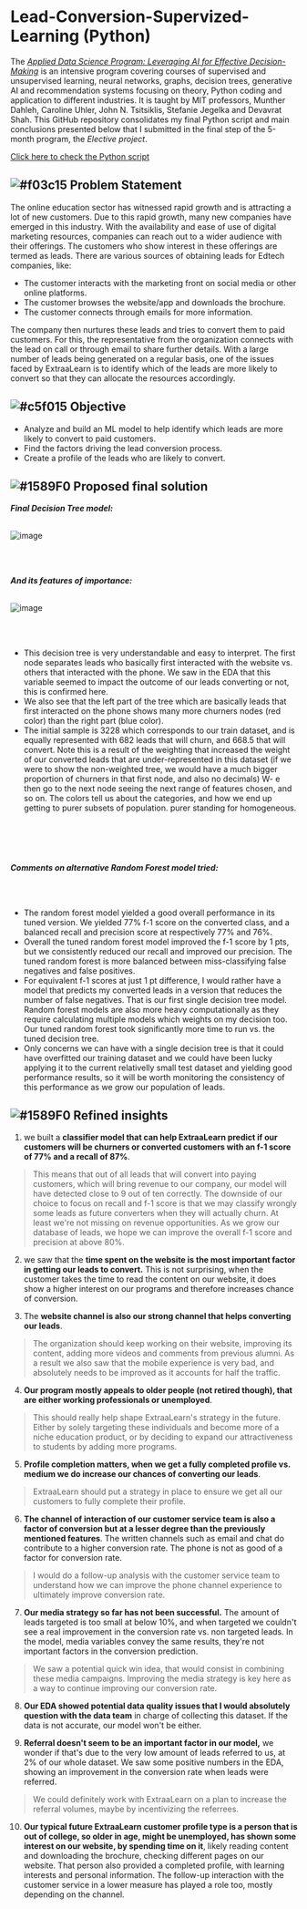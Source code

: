 # Lead-Conversion-Supervized-Learning (Python)

The [_Applied Data Science Program: Leveraging AI for Effective Decision-Making_](https://professional.mit.edu/course-catalog/applied-data-science-program-leveraging-ai-effective-decision-making)  is an intensive program covering courses of supervised and unsupervised learning, neural networks, graphs, decision trees, generative AI and recommendation systems focusing on theory, Python coding and application to different industries. It is taught by MIT professors, Munther Dahleh, Caroline Uhler, John N. Tsitsiklis, Stefanie Jegelka and Devavrat Shah. This GitHub repository consolidates my final Python script and main conclusions presented below that I submitted in the final step of the 5-month program, the _Elective project_.  

[Click here to check the Python script](https://github.com/pacifiq-hub/Lead-Conversion-Supervized-Learning-Python/blob/main/Elective_Project_ExtraaLearn_Practical_DS.ipynb) 

## ![#f03c15](https://placehold.co/15x15/f03c15/f03c15.png) Problem Statement 

The online education sector has witnessed rapid growth and is attracting a lot of new customers. Due to this rapid growth, many new companies have emerged in this industry. With the availability and ease of use of digital marketing resources, companies can reach out to a wider audience with their offerings. The customers who show interest in these offerings are termed as leads. There are various sources of obtaining leads for Edtech companies, like:

- The customer interacts with the marketing front on social media or other online platforms.
- The customer browses the website/app and downloads the brochure.
- The customer connects through emails for more information.

The company then nurtures these leads and tries to convert them to paid customers. For this, the representative from the organization connects with the lead on call or through email to share further details. With a large number of leads being generated on a regular basis, one of the issues faced by ExtraaLearn is to identify which of the leads are more likely to convert so that they can allocate the resources accordingly.

## ![#c5f015](https://placehold.co/15x15/c5f015/c5f015.png) Objective

- Analyze and build an ML model to help identify which leads are more likely to convert to paid customers.
- Find the factors driving the lead conversion process.
- Create a profile of the leads who are likely to convert.

## ![#1589F0](https://placehold.co/15x15/1589F0/1589F0.png) Proposed final solution

**_Final Decision Tree model:_** 
<br/><br/>

![image](https://github.com/pacifiq-hub/Lead-Conversion-Prediction-Supervized-Learning/assets/46910395/c4a7798a-7533-40c5-8fd3-d81962f89e15)

<br/><br/>


**_And its features of importance:_** 
<br/><br/>

 ![image](https://github.com/pacifiq-hub/Lead-Conversion-Prediction-Supervized-Learning/assets/46910395/70662709-b73f-4f3c-bb95-f96093436b83)

<br/><br/>

- This decision tree is very understandable and easy to interpret. The first node separates leads who basically first interacted with the website vs. others that interacted with the phone. We saw in the EDA that this variable seemed to impact the outcome of our leads converting or not, this is confirmed here.
- We also see that the left part of the tree which are basically leads that first interacted on the phone shows many more churners nodes (red color) than the right part (blue color).
- The initial sample is 3228 which corresponds to our train dataset, and is equally represented with 682 leads that will churn, and 668.5 that will convert. Note this is a result of the weighting that increased the weight of our converted leads that are under-represented in this dataset (if we were to show the non-weighted tree, we would have a much bigger proportion of churners in that first node, and also no decimals)
W- e then go to the next node seeing the next range of features chosen, and so on. The colors tell us about the categories, and how we end up getting to purer subsets of population. purer standing for homogeneous.

<br/><br/>
#

**_Comments on alternative Random Forest model tried:_** 

<br/><br/>

- The random forest model yielded a good overall performance in its tuned version. We yielded 77% f-1 score on the converted class, and a balanced recall and precision score at respectively 77% and 76%.
- Overall the tuned random forest model improved the f-1 score by 1 pts, but we consistently reduced our recall and improved our precision. The tuned random forest is more balanced between miss-classifying false negatives and false positives.
- For equivalent f-1 scores at just 1 pt difference, I would rather have a model that predicts my converted leads in a version that reduces the number of false negatives. That is our first single decision tree model. Random forest models are also more heavy computationally as they require calculating multiple models which weights on my decision too. Our tuned random forest took significantly more time to run vs. the tuned decision tree.
- Only concerns we can have with a single decision tree is that it could have overfitted our training dataset and we could have been lucky applying it to the current relativelly small test dataset and yielding good performance results, so it will be worth monitoring the consistency of this performance as we grow our population of leads.

## ![#1589F0](https://placehold.co/15x15/1589F0/1589F0.png) Refined insights

1. we built a **classifier model that can help ExtraaLearn predict if our customers will be churners or converted customers with an f-1 score of 77% and a recall of 87%**.

> This means that out of all leads that will convert into paying customers, which will bring revenue to our company, our model will have detected close to 9 out of ten correctly. The downside of our choice to focus on recall and f-1 score is that we may classify wrongly some leads as future converters when they will actually churn. At least we're not missing on revenue opportunities. As we grow our database of leads, we hope we can improve the overall f-1 score and precision at above 80%.

2. we saw that the **time spent on the website is the most important factor in getting our leads to convert.** This is not surprising, when the customer takes the time to read the content on our website, it does show a higher interest on our programs and therefore increases chance of conversion.

3. The **website channel is also our strong channel that helps converting our leads**.

> The organization should keep working on their website, improving its content, adding more videos and comments from previous alumni. As a result we also saw that the mobile experience is very bad, and absolutely needs to be improved as it accounts for half the traffic.

4. **Our program mostly appeals to older people (not retired though), that are either working professionals or unemployed**.

> This should really help shape ExtraaLearn's strategy in the future. Either by solely targeting these individuals and become more of a niche education product, or by deciding to expand our attractiveness to students by adding more programs.

5. **Profile completion matters, when we get a fully completed profile vs. medium we do increase our chances of converting our leads**.

> ExtraaLearn should put a strategy in place to ensure we get all our customers to fully complete their profile.

6. **The channel of interaction of our customer service team is also a factor of conversion but at a lesser degree than the previously mentioned features**. The written channels such as email and chat do contribute to a higher conversion rate. The phone is not as good of a factor for conversion rate.

> I would do a follow-up analysis with the customer service team to understand how we can improve the phone channel experience to ultimately improve conversion rate.

7. **Our media strategy so far has not been successful.** The amount of leads targeted is too small at below 10%, and when targeted we couldn't see a real improvement in the conversion rate vs. non targeted leads. In the model, media variables convey the same results, they're not important factors in the conversion prediction.

> We saw a potential quick win idea, that would consist in combining these media campaigns. Improving the media strategy is key here as a way to continue improving our conversion rate.

8. **Our EDA showed potential data quality issues that I would absolutely question with the data team** in charge of collecting this dataset. If the data is not accurate, our model won't be either.

9. **Referral doesn't seem to be an important factor in our model,** we wonder if that's due to the very low amount of leads referred to us, at 2% of our whole dataset. We saw some positive numbers in the EDA, showing an improvement in the conversion rate when leads were referred.

> We could definitely work with ExtraaLearn on a plan to increase the referral volumes, maybe by incentivizing the referrees.

10. **Our typical future ExtraaLearn customer profile type is a person that is out of college, so older in age, might be unemployed, has shown some interest on our website, by spending time on it**, likely reading content and downloading the brochure, checking different pages on our website. That person also provided a completed profile, with learning interests and personal information. The follow-up interaction with the customer service in a lower measure has played a role too, mostly depending on the channel.

#
